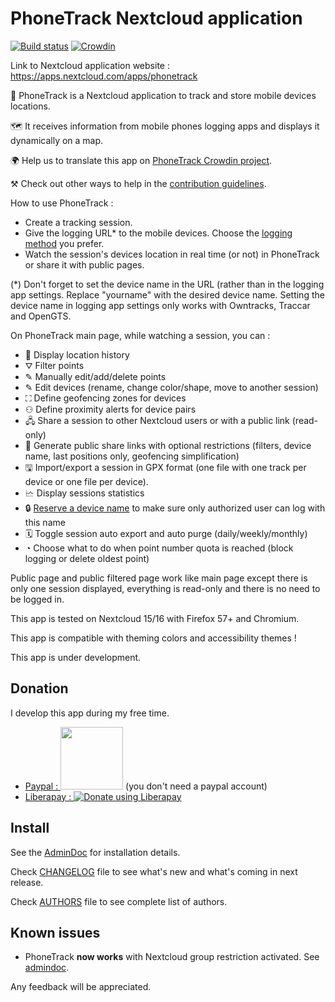 # PhoneTrack Nextcloud application

[![Build status](https://github.com/julien-nc/phonetrack/actions/workflows/release.yml/badge.svg)](https://github.com/julien-nc/phonetrack/commits/main)
[![Crowdin](https://d322cqt584bo4o.cloudfront.net/phonetrack/localized.svg)](https://crowdin.com/project/phonetrack)

Link to Nextcloud application website : https://apps.nextcloud.com/apps/phonetrack

📱 PhoneTrack is a Nextcloud application to track
and store mobile devices locations.

🗺   It receives information from mobile phones logging apps
and displays it dynamically on a map.

🌍 Help us to translate this app on [PhoneTrack Crowdin project](https://crowdin.com/project/phonetrack).

⚒ Check out other ways to help in the [contribution guidelines](https://github.com/julien-nc/phonetrack/blob/main/CONTRIBUTING.md).

How to use PhoneTrack :

* Create a tracking session.
* Give the logging URL\* to the mobile devices. Choose the [logging method](https://gitlab.com/eneiluj/phonetrack-oc/wikis/userdoc#logging-methods) you prefer.
* Watch the session's devices location in real time (or not) in PhoneTrack or share it with public pages.

(\*) Don't forget to set the device name in the URL (rather than in the logging app settings. Replace "yourname" with the desired device name.
Setting the device name in logging app settings only works with Owntracks, Traccar and OpenGTS.

On PhoneTrack main page, while watching a session, you can :

* 📍 Display location history
* ⛛  Filter points
* ✎  Manually edit/add/delete points
* ✎  Edit devices (rename, change color/shape, move to another session)
* ⛶  Define geofencing zones for devices
* ⚇  Define proximity alerts for device pairs
* 🖧  Share a session to other Nextcloud users or with a public link (read-only)
* 🔗 Generate public share links with optional restrictions (filters, device name, last positions only, geofencing simplification)
* 🖫  Import/export a session in GPX format (one file with one track per device or one file per device).
* 🗠  Display sessions statistics
* 🔒 [Reserve a device name](https://gitlab.com/eneiluj/phonetrack-oc/wikis/userdoc#device-name-reservation) to make sure only authorized user can log with this name
* 🗓 Toggle session auto export and auto purge (daily/weekly/monthly)
* ◔  Choose what to do when point number quota is reached (block logging or delete oldest point)

Public page and public filtered page work like main page except there is only one session displayed, everything is read-only and there is no need to be logged in.

This app is tested on Nextcloud 15/16 with Firefox 57+ and Chromium.

This app is compatible with theming colors and accessibility themes !

This app is under development.

## Donation

I develop this app during my free time.

* [Paypal : <img src="https://gitlab.com/eneiluj/phonetrack-android/wikis/uploads/3ef4665a2c25662265681d6304f71b43/paypal-donate-button.png" width="100"/>](https://www.paypal.com/cgi-bin/webscr?cmd=_s-xclick&hosted_button_id=66PALMY8SF5JE) (you don't need a paypal account)
* [Liberapay : ![Donate using Liberapay](https://liberapay.com/assets/widgets/donate.svg)](https://liberapay.com/eneiluj/donate)

## Install

See the [AdminDoc](https://gitlab.com/eneiluj/phonetrack-oc/wikis/admindoc) for installation details.

Check [CHANGELOG](https://github.com/julien-nc/phonetrack/blob/main/CHANGELOG.md#change-log) file to see what's new and what's coming in next release.

Check [AUTHORS](https://github.com/julien-nc/phonetrack/blob/main/AUTHORS.md#authors) file to see complete list of authors.

## Known issues

* PhoneTrack **now works** with Nextcloud group restriction activated. See [admindoc](https://gitlab.com/eneiluj/phonetrack-oc/wikis/admindoc#issue-with-phonetrack-restricted-to-some-groups-in-nextcloud).

Any feedback will be appreciated.
